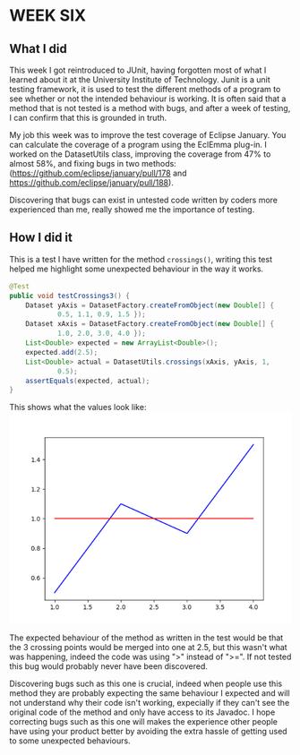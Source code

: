 # WEEK SIX

## What I did

This week I got reintroduced to JUnit, having forgotten most of what I learned
about it at the University Institute of Technology. Junit is a unit testing
framework, it is used to test the different methods of a program to see
whether or not the intended behaviour is working. It is often said that a method
that is not tested is a method with bugs, and after a week of testing, I can
confirm that this is grounded in truth.

My job this week was to improve the test coverage of Eclipse January. You can
calculate the coverage of a program using the EclEmma plug-in. I worked on the
DatasetUtils class, improving the coverage from 47% to almost 58%, and fixing
bugs in two methods: (https://github.com/eclipse/january/pull/178 and
https://github.com/eclipse/january/pull/188).

Discovering that bugs can exist in untested code written by coders more
experienced than me, really showed me the importance of testing.

## How I did it

This is a test I have written for the method `crossings()`, writing this test
helped me highlight some unexpected behaviour in the way it works.
```java
@Test
public void testCrossings3() {
	Dataset yAxis = DatasetFactory.createFromObject(new Double[] {
			0.5, 1.1, 0.9, 1.5 });
	Dataset xAxis = DatasetFactory.createFromObject(new Double[] {
			1.0, 2.0, 3.0, 4.0 });
	List<Double> expected = new ArrayList<Double>();
	expected.add(2.5);
	List<Double> actual = DatasetUtils.crossings(xAxis, yAxis, 1,
			0.5);
	assertEquals(expected, actual);
}
```
This shows what the values look like:
![behaviour](ressource/w6-1.png)

The expected behaviour of the method as written in the test would be that the 3
crossing points would be merged into one at 2.5, but this wasn't what was
happening, indeed the code was using ">" instead of ">=". If not tested this
bug would probably never have been discovered.

Discovering bugs such as this one is crucial, indeed when people use this
method they are probably expecting the same behaviour I expected and will not
understand why their code isn't working, expecially if they can't see the
original code of the method and only have access to its Javadoc. I hope
correcting bugs such as this one will makes the experience other people have
using your product better by avoiding the extra hassle of getting used to some
unexpected behaviours.
